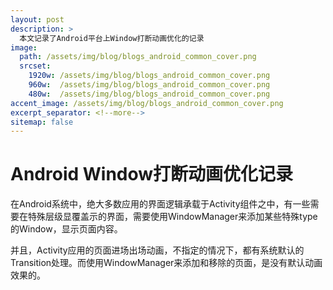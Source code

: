 ```yaml
---
layout: post
description: > 
  本文记录了Android平台上Window打断动画优化的记录
image: 
  path: /assets/img/blog/blogs_android_common_cover.png
  srcset: 
    1920w: /assets/img/blog/blogs_android_common_cover.png
    960w:  /assets/img/blog/blogs_android_common_cover.png
    480w:  /assets/img/blog/blogs_android_common_cover.png
accent_image: /assets/img/blog/blogs_android_common_cover.png
excerpt_separator: <!--more-->
sitemap: false
---
```

# Android Window打断动画优化记录
在Android系统中，绝大多数应用的界面逻辑承载于Activity组件之中，有一些需要在特殊层级显覆盖示的界面，需要使用WindowManager来添加某些特殊type的Window，显示页面内容。

并且，Activity应用的页面进场出场动画，不指定的情况下，都有系统默认的Transition处理。而使用WindowManager来添加和移除的页面，是没有默认动画效果的。

